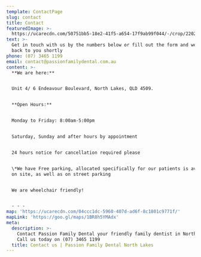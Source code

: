 ```yaml
---
template: ContactPage
slug: contact
title: Contact
featuredImage: >-
  https://ucarecdn.com/50751bb5-18e2-41f5-a654-17f9ab99f044/-/crop/2202x3648/0,0/-/preview/-/enhance/65/
text: >-
  Get in touch with us by the numbers below or fill out the form and we will get
  back to you shortly
phone: (07) 3465 1199
email: contact@passionfamilydental.com.au
content: >-
  **We are here:**


  Unit 4/ 6 Endeavour Boulevard, North Lakes, QLD 4509.


  **Open Hours:**


  Monday to Friday: 8:00am-5:00pm


  Saturday, Sunday and after hours by appointment


  24 hours notice for cancellation required please


  \*We have Free parking, allocated specifically for our patients is available
  on site, as well as on street parking


  We are wheelchair friendly!


  - - -
map: 'https://ucarecdn.com/04ccc1dc-5960-407d-ad6f-8c1801c9771f/'
mapLink: 'https://goo.gl/maps/1BR8h5YMAdx'
meta:
  description: >-
    Contact Passion Family Dental your friendly family dentist in North Lakes.
    Call us today on (07) 3465 1199
  title: Contact us | Passion Family Dental North Lakes
---
```


